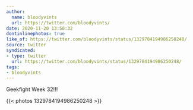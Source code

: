 ```yaml
---
author:
  name: bloodyvints
  url: https://twitter.com/bloodyvints/
date: 2020-11-20 13:50:32
dontinlinephotos: true
like_of: https://twitter.com/bloodyvints/status/1329784194986250248/
source: twitter
syndicated:
- type: twitter
  url: https://twitter.com/bloodyvints/status/1329784194986250248/
tags:
- bloodyvints
---
```


Geekfight Week 32!!! 

{{< photos 1329784194986250248 >}}